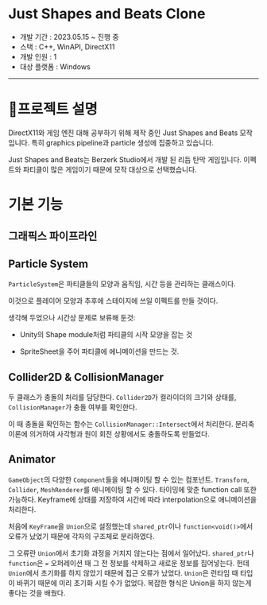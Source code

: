 # Just Shapes and Beats Clone

- 개발 기간 : 2023.05.15 ~ 진행 중
- 스택 : C++, WinAPI, DirectX11
- 개발 인원 : 1
- 대상 플랫폼 : Windows

---

# 📜프로젝트 설명

DirectX11와 게임 엔진 대해 공부하기 위해 제작 중인 Just Shapes and Beats 모작입니다. 특히 graphics pipeline과 particle 생성에 집중하고 있습니다. 

Just Shapes and Beats는 Berzerk Studio에서 개발 된 리듬 탄막 게임입니다. 이펙트와 파티클이 많은 게임이기 때문에 모작 대상으로 선택했습니다.

# 기본 기능

## 그래픽스 파이프라인



## Particle System

`ParticleSystem`은 파티클들의 모양과 움직임, 시간 등을 관리하는 클래스이다.

이것으로 플레이어 모양과 추후에 스테이지에 쓰일 이펙트를 만들 것이다.

생각해 두었으나 시간상 문제로 보류해 둔것:

- Unity의 Shape module처럼 파티클의 시작 모양을 잡는 것

- SpriteSheet을 주어 파티클에 에니메이션을 만드는 것.

## Collider2D & CollisionManager

두 클래스가 충돌의 처리를 담당한다. `Collider2D`가 컬라이더의 크기와 상태를, `CollisionManager`가 충돌 여부를 확인한다.

이 때 충돌을 확인하는 함수는 `CollisionManager::Intersect`에서 처리한다. 분리축 이론에 의거하여 사각형과 원이 회전 상황에서도 충돌하도록 만들었다.

## Animator

`GameObject`의 다양한 `Component`들을 에니매이팅 할 수 있는 컴포넌트. `Transform`, `Collider`, `MeshRenderer`를 에니메이팅 할 수 있다. 타이밍에 맞춘 function call 또한 가능하다. Keyframe에 상태를 저장하여 시간에 따라 interpolation으로 애니메이션을 처리한다.



처음에 `KeyFrame`을 `Union`으로 설정했는데 `shared_ptr`이나 `function<void()>`에서 오류가 났었기 때문에 각자의 구조체로 분리하였다.

그 오류란 `Union`에서 초기화 과정을 거치지 않는다는 점에서 일어났다. `shared_ptr`나 `function`은 `=` 오퍼레이션 때 그 전 정보를 삭제하고 새로운 정보를 집어넣는다. 헌데 `Union`에서 초기화를 하지 않았기 때문에 접근 오류가 났었다. `Union`은 런타임 때 타입이 바뀌기 때문에 미리 초기화 시킬 수가 없었다. 복잡한 형식은 Union을 하지 않는게 좋다는 것을 배웠다.


